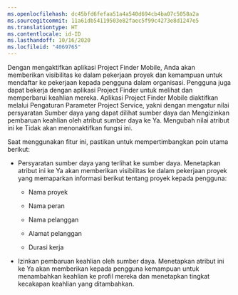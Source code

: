 ```yaml
---
ms.openlocfilehash: dc45bfd6fefaa51a4a540d694cb4ba07c5058a2a
ms.sourcegitcommit: 11a61db54119503e82faec5f99c4273e8d1247e5
ms.translationtype: HT
ms.contentlocale: id-ID
ms.lasthandoff: 10/16/2020
ms.locfileid: "4069765"
---
```

Dengan mengaktifkan aplikasi Project Finder Mobile, Anda akan memberikan visibilitas ke dalam pekerjaan proyek dan kemampuan untuk mendaftar ke pekerjaan kepada pengguna dalam organisasi. Pengguna juga dapat bekerja dengan aplikasi Project Finder untuk melihat dan memperbarui keahlian mereka. Aplikasi Project Finder Mobile diaktifkan melalui Pengaturan Parameter Project Service, yakni dengan mengatur nilai persyaratan Sumber daya yang dapat dilihat sumber daya dan Mengizinkan pembaruan keahlian oleh atribut sumber daya ke Ya. Mengubah nilai atribut ini ke Tidak akan menonaktifkan fungsi ini.  
  
 Saat menggunakan fitur ini, pastikan untuk mempertimbangkan poin utama berikut:  
  
-   Persyaratan sumber daya yang terlihat ke sumber daya. Menetapkan atribut ini ke Ya akan memberikan visibilitas ke dalam pekerjaan proyek yang memaparkan informasi berikut tentang proyek kepada pengguna:  
  
    -   Nama proyek  
  
    -   Nama peran  
  
    -   Nama pelanggan  
  
    -   Alamat pelanggan  
  
    -   Durasi kerja  
  
-   Izinkan pembaruan keahlian oleh sumber daya. Menetapkan atribut ini ke Ya akan memberikan kepada pengguna kemampuan untuk menambahkan keahlian ke profil mereka dan menetapkan tingkat kecakapan keahlian yang ditambahkan.